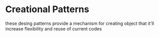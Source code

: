 # Creational Patterns

these desing patterns provide a mechanism for creating object that it'll increase flexibility and reuse of current codes